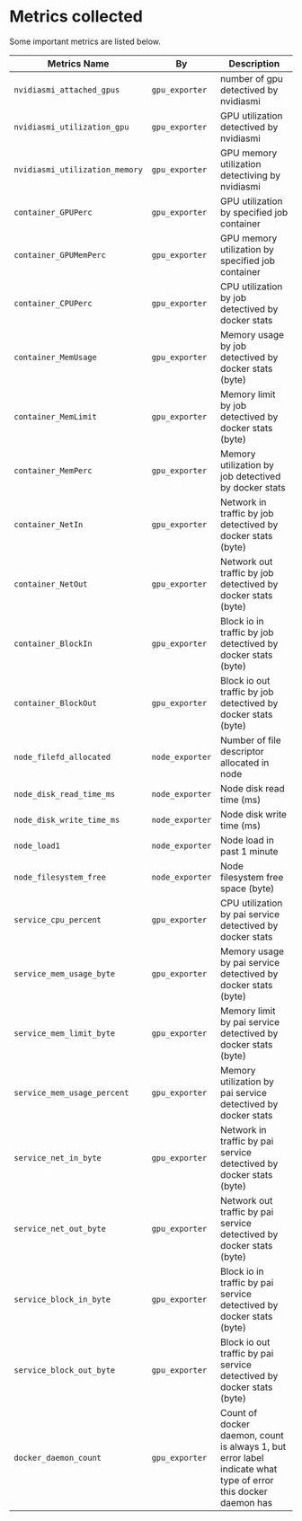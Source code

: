 # Metrics collected

Some important metrics are listed below.

| Metrics Name | By | Description |
| --- | --- | --- |
| `nvidiasmi_attached_gpus` | `gpu_exporter` | number of gpu detectived by nvidiasmi |
| `nvidiasmi_utilization_gpu` | `gpu_exporter` | GPU utilization detectived by nvidiasmi |
| `nvidiasmi_utilization_memory` | `gpu_exporter` | GPU memory utilization detectiving by nvidiasmi |
| `container_GPUPerc` | `gpu_exporter` | GPU utilization by specified job container |
| `container_GPUMemPerc` | `gpu_exporter` | GPU memory utilization by specified job container |
| `container_CPUPerc` | `gpu_exporter` | CPU utilization by job detectived by docker stats |
| `container_MemUsage` | `gpu_exporter` | Memory usage by job detectived by docker stats (byte) |
| `container_MemLimit` | `gpu_exporter` | Memory limit by job detectived by docker stats (byte) |
| `container_MemPerc` | `gpu_exporter` | Memory utilization by job detectived by docker stats |
| `container_NetIn` | `gpu_exporter` | Network in traffic by job detectived by docker stats (byte) |
| `container_NetOut` | `gpu_exporter` | Network out traffic by job detectived by docker stats (byte) |
| `container_BlockIn` | `gpu_exporter` | Block io in traffic by job detectived by docker stats (byte) |
| `container_BlockOut` | `gpu_exporter` | Block io out traffic by job detectived by docker stats (byte) |
| `node_filefd_allocated` | `node_exporter` | Number of file descriptor allocated in node |
| `node_disk_read_time_ms` | `node_exporter` | Node disk read time (ms) |
| `node_disk_write_time_ms` | `node_exporter` | Node disk write time (ms) |
| `node_load1` | `node_exporter` | Node load in past 1 minute |
| `node_filesystem_free` | `node_exporter` | Node filesystem free space (byte) |
| `service_cpu_percent`| `gpu_exporter` | CPU utilization by pai service detectived by docker stats |
| `service_mem_usage_byte`| `gpu_exporter` | Memory usage by pai service  detectived by docker stats (byte) |
| `service_mem_limit_byte`| `gpu_exporter` | Memory limit by pai service detectived by docker stats (byte) |
| `service_mem_usage_percent`| `gpu_exporter` | Memory utilization by pai service detectived by docker stats |
| `service_net_in_byte`| `gpu_exporter` | Network in traffic by pai service detectived by docker stats (byte) |
| `service_net_out_byte`| `gpu_exporter` | Network out traffic by pai service detectived by docker stats (byte) |
| `service_block_in_byte`| `gpu_exporter` | Block io in traffic by pai service detectived by docker stats (byte) |
| `service_block_out_byte`| `gpu_exporter` | Block io out traffic by pai service detectived by docker stats (byte) |
| `docker_daemon_count` | `gpu_exporter` | Count of docker daemon, count is always 1, but error label indicate what type of error this docker daemon has |

